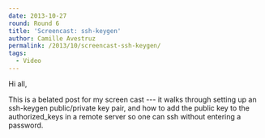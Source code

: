 ```yaml
---
date: 2013-10-27
round: Round 6
title: 'Screencast: ssh-keygen'
author: Camille Avestruz
permalink: /2013/10/screencast-ssh-keygen/
tags:
  - Video
---
```

Hi all,

This is a belated post for my screen cast --- it walks through setting up an ssh-keygen public/private key pair, and how to add the public key to the authorized_keys in a remote server so one can ssh without entering a password.



&nbsp;
